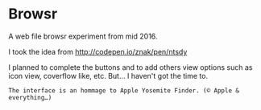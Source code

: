 # Browsr

A web file browsr experiment from mid 2016.

I took the idea from http://codepen.io/znak/pen/ntsdy


I planned to complete the buttons and to add others view options such as icon view, coverflow like, etc.
But… I haven't got the time to.


	The interface is an hommage to Apple Yosemite Finder. (© Apple & everything…)

